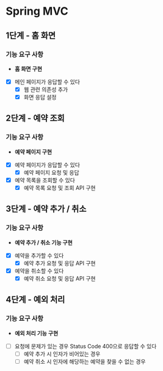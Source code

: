# Spring MVC
## 1단계 - 홈 화면
### 기능 요구 사항
- **홈 화면 구현**
- [x] 메인 페이지가 응답할 수 있다
  - [x] 웹 관련 의존성 추가
  - [x] 화면 응답 설정
## 2단계 - 예약 조회
### 기능 요구 사항
- **예약 페이지 구현**
- [x] 예약 페이지가 응답할 수 있다
  - [x] 예약 페이지 요청 및 응답
- [x] 예약 목록을 조회할 수 있다
  - [x] 예약 목록 요청 및 조회 API 구현
## 3단계 - 예약 추가 / 취소
### 기능 요구 사항
- **예약 추가 / 취소 기능 구현**
- [x] 예약을 추가할 수 있다
  - [x] 예약 추가 요청 및 응답 API 구현
- [x] 예약을 취소할 수 있다
  - [x] 예약 취소 요청 및 응답 API 구현
## 4단계 - 예외 처리
### 기능 요구 사항
- **예외 처리 기능 구현**
- [ ] 요청에 문제가 있는 경우 Status Code 400으로 응답할 수 있다
  - [ ] 예약 추가 시 인자가 비어있는 경우
  - [ ] 예약 취소 시 인자에 해당하는 예약을 찾을 수 없는 경우
